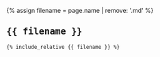 {% assign filename = page.name | remove: '.md' %}

## <kbd>{{ filename }}</kbd>

```{{ include.language }}
{% include_relative {{ filename }} %}
```

<style>
  section.page-header,
  section.main-content > footer {
    display: none;
  }
  
  section.main-content {
    margin: 0;
    padding: 1em;
  }
</style>
